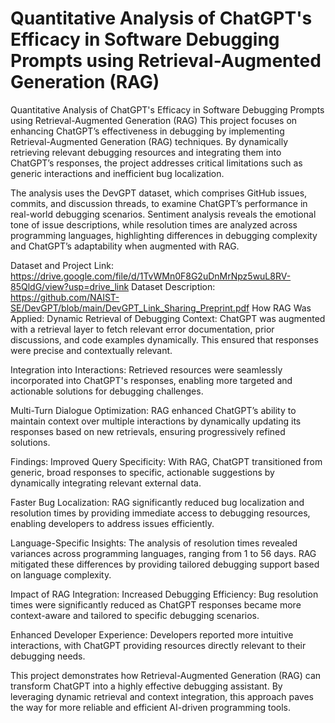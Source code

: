 # Quantitative Analysis of ChatGPT's Efficacy in Software Debugging Prompts using Retrieval-Augmented Generation (RAG)
Quantitative Analysis of ChatGPT's Efficacy in Software Debugging Prompts using Retrieval-Augmented Generation (RAG)
This project focuses on enhancing ChatGPT’s effectiveness in debugging by implementing Retrieval-Augmented Generation (RAG) techniques. By dynamically retrieving relevant debugging resources and integrating them into ChatGPT’s responses, the project addresses critical limitations such as generic interactions and inefficient bug localization.

The analysis uses the DevGPT dataset, which comprises GitHub issues, commits, and discussion threads, to examine ChatGPT’s performance in real-world debugging scenarios. Sentiment analysis reveals the emotional tone of issue descriptions, while resolution times are analyzed across programming languages, highlighting differences in debugging complexity and ChatGPT’s adaptability when augmented with RAG.

Dataset and Project Link: https://drive.google.com/file/d/1TvWMn0F8G2uDnMrNpz5wuL8RV-85QldG/view?usp=drive_link
Dataset Description: https://github.com/NAIST-SE/DevGPT/blob/main/DevGPT_Link_Sharing_Preprint.pdf
How RAG Was Applied:
Dynamic Retrieval of Debugging Context:
ChatGPT was augmented with a retrieval layer to fetch relevant error documentation, prior discussions, and code examples dynamically. This ensured that responses were precise and contextually relevant.

Integration into Interactions:
Retrieved resources were seamlessly incorporated into ChatGPT's responses, enabling more targeted and actionable solutions for debugging challenges.

Multi-Turn Dialogue Optimization:
RAG enhanced ChatGPT’s ability to maintain context over multiple interactions by dynamically updating its responses based on new retrievals, ensuring progressively refined solutions.

Findings:
Improved Query Specificity:
With RAG, ChatGPT transitioned from generic, broad responses to specific, actionable suggestions by dynamically integrating relevant external data.

Faster Bug Localization:
RAG significantly reduced bug localization and resolution times by providing immediate access to debugging resources, enabling developers to address issues efficiently.

Language-Specific Insights:
The analysis of resolution times revealed variances across programming languages, ranging from 1 to 56 days. RAG mitigated these differences by providing tailored debugging support based on language complexity.

Impact of RAG Integration:
Increased Debugging Efficiency:
Bug resolution times were significantly reduced as ChatGPT responses became more context-aware and tailored to specific debugging scenarios.

Enhanced Developer Experience:
Developers reported more intuitive interactions, with ChatGPT providing resources directly relevant to their debugging needs.

This project demonstrates how Retrieval-Augmented Generation (RAG) can transform ChatGPT into a highly effective debugging assistant. By leveraging dynamic retrieval and context integration, this approach paves the way for more reliable and efficient AI-driven programming tools.

